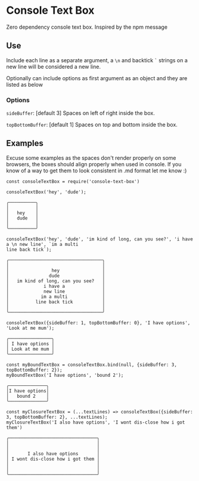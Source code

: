 # Console Text Box
Zero dependency console text box. Inspired by the npm message


## Use

Include each line as a separate argument, a `\n` and backtick ``` ` ``` strings on 
a new line will be considered a new line.

Optionally can include options as first argument as an object and they are listed as below

### Options

`sideBuffer`: [default 3] Spaces on left of right inside the box. 

`topBottomBuffer`: [default 1] Spaces on top and bottom inside the box. 

## Examples
Excuse some examples as the spaces don't render properly on some browsers, the boxes should align properly when used in console.
If you know of a way to get them to look consistent in .md format let me know :)
 
`const consoleTextBox = require('console-text-box')`

`consoleTextBox('hey', 'dude');`
```
╭──────────╮
│          │
│   hey    │
│   dude   │
│          │
╰──────────╯
```

```
consoleTextBox('hey', 'dude', 'im kind of long, can you see?', 'i have a \n new line', `im a multi
line back tick`);
```
```
╭───────────────────────────────────╮
│                                   │
│                hey                │
│               dude                │
│   im kind of long, can you see?   │
│             i have a              │
│             new line              │
│            im a multi             │
│          line back tick           │
│                                   │
╰───────────────────────────────────╯
```
```
consoleTextBox({sideBuffer: 1, topBottomBuffer: 0}, 'I have options', 'Look at me mum');
```
```
╭────────────────╮
│ I have options │
│ Look at me mum │
╰────────────────╯
```
```    
const myBoundTextBox = consoleTextBox.bind(null, {sideBuffer: 3, topBottomBuffer: 2});
myBoundTextBox('I have options', 'bound 2');
```
```
╭──────────────╮
│I have options│
│   bound 2    │
╰──────────────╯
```
```    
const myClosureTextBox = (...textLines) => consoleTextBox({sideBuffer: 3, topBottomBuffer: 2}, ...textLines);
myClosureTextBox('I also have options', 'I wont dis-close how i got them')
```
```
╭─────────────────────────────────╮
│                                 │
│                                 │
│       I also have options       │
│ I wont dis-close how i got them │
│                                 │
│                                 │
╰─────────────────────────────────╯
```